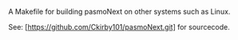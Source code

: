 A Makefile for building pasmoNext on other systems such as Linux.

See: [https://github.com/Ckirby101/pasmoNext.git] for sourcecode.
